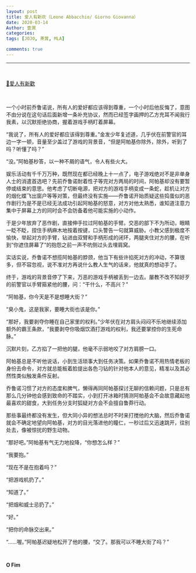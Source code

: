 ```yaml
---
layout: post
title: 爱人有新欢（Leone Abbacchio/ Giorno Giovanna）
date: 2020-03-14
Author: 壹澗
categories: 
tags: [JOJO, 茶茸, MLA]

comments: true
--- 
```


***

<br/>

[🎵愛人有新歡](https://www.youtube.com/watch?v=WgUf02JY0-4 "愛人有新歡")

<br/>

一个小时前乔鲁诺说，所有人的爱好都应该得到尊重，一个小时后他反悔了，意图不由分说在这句话后面新增一条补充协议，然而已经签字画押的乙方充耳不闻我行我素，以沉默拒绝协商，握着游戏手柄盯着屏幕。

“我说了，所有人的爱好都应该得到尊重。”金发少年复述道，几乎伏在前警官的耳边一字一顿，音量至少盖过了游戏的背景音，“但是阿帕基你除外，除外，听到了吗？听懂了吗？”

“没。”阿帕基秒答，以一种不屑的语气，令人有些火大。

娱乐活动有千千万万种，既然现在都已经晚上十一点了，电子游戏绝对不是非单身人士的消遣首选吧？先前乔鲁诺耐着性子等完对方两局的时间，阿帕基却没有要暂停或结束的意思。他考虑了切断电源，把对方的游戏手柄变成一条蛇，趁机让对方的烟化蝶飞出窗户等等对策，但最终没有实施——乔鲁诺开始质疑这些捣蛋似的恶作剧行为是不是已经无法成功引起阿帕基的怒意，对方对他太熟悉，谁知道注意力集中于屏幕上方的同时会不会防备着他可能实施的小动作。

于是少年放弃了恶作剧，直接伸手拉过阿帕基的手臂。交恶的部下不为所动，眼睛一眨不眨，捏住手柄麻木地按着按键，口头警告一句就算威胁。小教父感到极度不愉快，举起对方的手臂，钻进由双臂和手柄形成的闭环，两腿夹住对方的腰，在听到“你遮住屏幕了”的抱怨之前一声不吭侧过头去埋肩窝。

实话实说，乔鲁诺不想揽阿帕基的脖颈，他当下有些许掐死对方的冲动，不算很多，但不容忽视，说不准对方再说什么教人生气的话来，他就真的想动手了。

终于，游戏的背景音停了下来，万恶的游戏手柄被丢到一边去。屡教不改不知好歹的前警官以手臂箍紧他的腰，问：“干什么，不高兴？”

“阿帕基，你今天是不是想睡大街？”

“臭小鬼，这是我家，要睡大街也该是你。”

“那好，我要剥夺你睡在自己家里的权利。”少年伏在对方肩头闷闷不乐地继续添加额外的霸王条款，“我要剥夺你吸烟饮酒打游戏的权利，我还要掌控你的生死命脉。”

沉默片刻，乙方掐了一把他的腿，他毫不示弱地咬了对方肩膀一口。

阿帕基总是不听他说话，小到生活琐事大到任务决策。如果乔鲁诺不用热情老板的身份去命令，对方就总能板着脸提出各色刁钻的针对他本人的意见，精准以及其必然性类似触发条件反射。

乔鲁诺习惯了对方的态度和脾气，懒得再同阿帕基探讨无聊的信赖问题，只是总有那么几分钟他会感到致命的不踏实，小到打开冰箱时猜测阿帕基会不会故意藏起他最喜欢的甜食，大到任务分支时狐疑对方会不会擅自鲁莽行动。

那些事最终都没有发生，但大同小异的想法总时不时来打搅他的大脑，然后乔鲁诺就会不确定地望向阿帕基，对方的目光落进他的瞳仁，一秒过后又迅速跳开，往别处去，像被惊扰的野生动物。

“那好吧。”阿帕基有气无力地投降，“你想怎么样？”

“我要抱。”

“现在不是在抱着吗？”

“把游戏机扔了。”

“知道了。”

“把烟和威士忌扔了。”

“好。”

“把你的命脉交出来。”

“……喔。”阿帕基迟疑地松开了他的腰，“交了。那我可以不睡大街了吗？”

<br/>

**O Fim**
